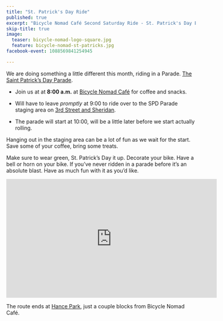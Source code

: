 ```yaml
---
title: "St. Patrick's Day Ride"
published: true
excerpt: "Bicycle Nomad Café Second Saturday Ride - St. Patrick's Day Edition"
skip-title: true
image:
  teaser: bicycle-nomad-logo-square.jpg
  feature: bicycle-nomad-st-patricks.jpg
facebook-event: 1088569841254945

---
```


We are doing something a little different this month, riding in a Parade. [The Saint Patrick’s Day Parade](http://stpatricksdayphoenix.org/).

* Join us at at **8:00 a.m.** at [Bicycle Nomad Café](http://www.thevelo.com/cafe.html) for coffee and snacks.

* Will have to leave *promptly* at 9:00 to ride over to the SPD Parade staging area on [3rd Street and Sheridan](https://goo.gl/maps/cSMA6fXhhbQ2).

* The parade will start at 10:00, will be a little later before we start actually rolling.

Hanging out in the staging area can be a lot of fun as we wait for the start. Save some of your coffee, bring some treats.

Make sure to wear green, St. Patrick’s Day it up. Decorate your bike. Have a bell or horn on your bike. If you’ve never ridden in a parade before it’s an absolute blast. Have as much fun with it as you’d like.

<iframe width="560" height="315" src="https://www.youtube.com/embed/mY3QdyAy62I" frameborder="0" allowfullscreen></iframe>

The route ends at [Hance Park](https://goo.gl/maps/9QvWg8KxZuA2), just a couple blocks from Bicycle Nomad Café.
